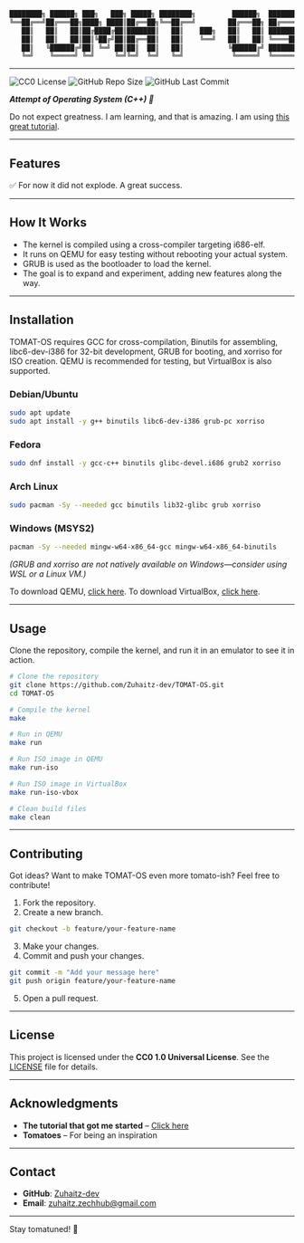```bash
████████╗ ██████╗ ███╗   ███╗ █████╗ ████████╗         ██████╗  ███████╗
╚══██╔══╝██╔═══██╗████╗ ████║██╔══██╗╚══██╔══╝        ██╔═══██╗ ██╔════╝
   ██║   ██║   ██║██╔████╔██║███████║   ██║    ███╗   ██║   ██║ ███████╗
   ██║   ██║   ██║██║╚██╔╝██║██╔══██║   ██║    ╚══╝   ██║   ██║ ╚════██║
   ██║   ╚██████╔╝██║ ╚═╝ ██║██║  ██║   ██║           ╚██████╔╝ ███████║
   ╚═╝    ╚═════╝ ╚═╝     ╚═╝╚═╝  ╚═╝   ╚═╝            ╚═════╝  ╚══════╝
```
---

![CC0 License](https://img.shields.io/badge/License-CC0-blue.svg)
![GitHub Repo Size](https://img.shields.io/github/repo-size/Zuhaitz-dev/TOMAT-OS)
![GitHub Last Commit](https://img.shields.io/github/last-commit/Zuhaitz-dev/TOMAT-OS)


***Attempt of Operating System (C++) 🍅***

Do not expect greatness. I am learning, and that is amazing. I am using [this great tutorial](https://www.youtube.com/watch?v=1rnA6wpF0o4&list=PLHh55M_Kq4OApWScZyPl5HhgsTJS9MZ6M).

---

## Features

✅ For now it did not explode. A great success.

---

## How It Works

- The kernel is compiled using a cross-compiler targeting i686-elf.  
- It runs on QEMU for easy testing without rebooting your actual system.  
- GRUB is used as the bootloader to load the kernel.  
- The goal is to expand and experiment, adding new features along the way.  

---

## Installation

TOMAT-OS requires GCC for cross-compilation, Binutils for assembling, libc6-dev-i386 for 32-bit development, GRUB for booting, and xorriso for ISO creation. QEMU is recommended for testing, but VirtualBox is also supported.

### Debian/Ubuntu
```bash
sudo apt update
sudo apt install -y g++ binutils libc6-dev-i386 grub-pc xorriso
```

### Fedora
```bash
sudo dnf install -y gcc-c++ binutils glibc-devel.i686 grub2 xorriso
```

### Arch Linux
```bash
sudo pacman -Sy --needed gcc binutils lib32-glibc grub xorriso
```

### Windows (MSYS2)
```bash
pacman -Sy --needed mingw-w64-x86_64-gcc mingw-w64-x86_64-binutils
```
*(GRUB and xorriso are not natively available on Windows—consider using WSL or a Linux VM.)*

To download QEMU, [click here](https://www.qemu.org/download/). To download VirtualBox, [click here](https://www.virtualbox.org/wiki/Downloads).

---

## Usage

Clone the repository, compile the kernel, and run it in an emulator to see it in action. 

```bash
# Clone the repository
git clone https://github.com/Zuhaitz-dev/TOMAT-OS.git
cd TOMAT-OS

# Compile the kernel
make

# Run in QEMU
make run

# Run ISO image in QEMU
make run-iso

# Run ISO image in VirtualBox
make run-iso-vbox

# Clean build files
make clean
```

---

## Contributing

Got ideas? Want to make TOMAT-OS even more tomato-ish? Feel free to contribute!  

1. Fork the repository.  
2. Create a new branch.
```bash
git checkout -b feature/your-feature-name
```    
3. Make your changes.  
4. Commit and push your changes.  
```bash
git commit -m "Add your message here"
git push origin feature/your-feature-name
```    
5. Open a pull request.  

---

## License

This project is licensed under the **CC0 1.0 Universal License**. See the [LICENSE](LICENSE) file for details.  

---

## Acknowledgments

- **The tutorial that got me started** – [Click here](https://www.youtube.com/watch?v=1rnA6wpF0o4&list=PLHh55M_Kq4OApWScZyPl5HhgsTJS9MZ6M)  
- **Tomatoes** – For being an inspiration   

---

## Contact

- **GitHub**: [Zuhaitz-dev](https://github.com/Zuhaitz-dev)  
- **Email**: zuhaitz.zechhub@gmail.com  

---

Stay tomatuned! 🍅
